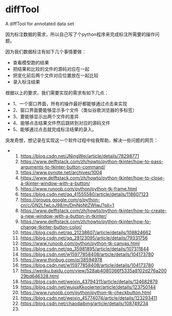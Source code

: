 # diffTool
A diffTool for annotated data set

因为标注数据的需求，所以自己写了个python程序来完成标注所需要的操作问题。

因为我们数据标注有如下几个事情要做：

- 查看模型跑的结果
- 把结果和比较的文件的源码对应在一起
- 把变化前后两个文件对应位置放在一起比较
- 录入标注结果

根据以上的要求，我们需要实现的需求有如下几点：

- 1、一个窗口界面，所有的操作最好都能够通过点击来实现
- 2、窗口界面要能够显示多个文件（类似谷歌浏览器的多标签）
- 3、要能够显示出两个文件的差异
- 4、能够点击结果文件然后跳转到对应的源码文件
- 5、能够通过点击就完成标注结果的录入。





突发奇想，想记录在实现这一个软件过程中给我帮助，解决一些问题的网页：

- 1. https://blog.csdn.net/JNingWei/article/details/78298771
  2. https://www.delftstack.com/zh/howto/python-tkinter/how-to-pass-arguments-to-tkinter-button-command/
  3. https://www.pynote.net/archives/1004
  4. https://www.delftstack.com/zh/howto/python-tkinter/how-to-close-a-tkinter-window-with-a-button/
  5. https://www.runoob.com/python/python-tk-frame.html
  6. https://blog.csdn.net/qq_41555580/article/details/118607123
  7. https://groups.google.com/g/python-cn/c/GN2LfwLoJ98/m/DnjNoNtZWIwJ?pli=1
  8. https://www.delftstack.com/zh/howto/python-tkinter/how-to-create-a-new-window-with-a-button-in-tkinter/
  9. https://www.delftstack.com/zh/howto/python-tkinter/how-to-change-tkinter-button-color/
  10. https://blog.csdn.net/qq_21238607/article/details/108824662
  11. https://blog.csdn.net/qq_28123095/article/details/79331756
  12. https://www.runoob.com/python/python-tk-canvas.html
  13. https://blog.csdn.net/qq_35981895/article/details/107311844
  14. https://blog.csdn.net/w15977858408/article/details/104173780
  15. https://www.thinbug.com/q/38594978
  16. https://blog.csdn.net/w15977858408/article/details/104173780
  17. https://wenku.baidu.com/view/528ab4080366f5335a8102d276a20029bd646328.html
  18. https://blog.csdn.net/weixin_43794311/article/details/124682879
  19. https://blog.csdn.net/wujuxKkoolerter/article/details/123750144
  20. https://www.runoob.com/python/python-tk-checkbutton.html
  21. https://blog.csdn.net/weixin_45774074/article/details/123293411
  22. https://blog.csdn.net/chaodaibing/article/details/108749234
  23. 

